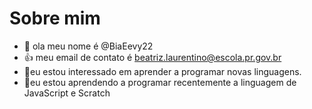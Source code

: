 # Sobre mim
- 👋 ola meu nome é @BiaEevy22
- :+1: meu email de contato é beatriz.laurentino@escola.pr.gov.br
- 👀eu estou interessado em aprender a programar novas linguagens.
- 🌱eu estou aprendendo a programar recentemente a linguagem de JavaScript e Scratch 
